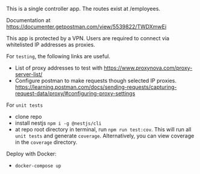 This is a single controller app. The routes exist at /employees.

Documentation at https://documenter.getpostman.com/view/5539822/TWDXmwEi

This app is protected by a VPN. Users are required to connect via whitelisted IP addresses as proxies.

For `testing`, the following links are useful.
- List of proxy addresses to test with https://www.proxynova.com/proxy-server-list/
- Configure postman to make requests though selected IP proxies. https://learning.postman.com/docs/sending-requests/capturing-request-data/proxy/#configuring-proxy-settings

For `unit tests`
- clone repo
- install nestjs `npm i -g @nestjs/cli`
- at repo root directory in terminal, run `npm run test:cov`. This will run all `unit tests` and generate `coverage`. Alternatively, you can view coverage in the `coverage` directory.
 
Deploy with Docker:
- `docker-compose up`

